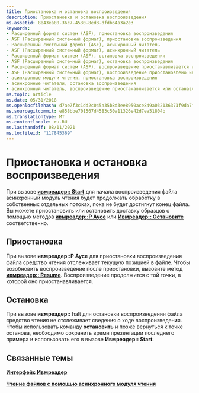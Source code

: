 ```yaml
---
title: Приостановка и остановка воспроизведения
description: Приостановка и остановка воспроизведения
ms.assetid: 8e43ea80-36c7-4530-8ed3-dfdb64a3a2e3
keywords:
- Расширенный формат систем (ASF), приостановка воспроизведения
- ASF (Расширенный системный формат), приостановка воспроизведения
- Расширенный системный формат (ASF), асинхронный читатель
- ASF (Расширенный системный формат), асинхронный читатель
- Расширенный формат систем (ASF), остановка воспроизведения
- ASF (Расширенный системный формат), остановка воспроизведения
- Расширенный формат систем (ASF), воспроизведение приостанавливается или останавливается
- ASF (Расширенный системный формат), воспроизведение приостановлено или остановлено
- асинхронные модули чтения, приостановка воспроизведения
- асинхронные читатели, остановка воспроизведения
- асинхронный читатель, воспроизведение приостанавливается или останавливается
ms.topic: article
ms.date: 05/31/2018
ms.openlocfilehash: d7ae7f3c1dd2c045a35b8d3ee8950ace849a032136371f9da7ff1bcc2b12de27
ms.sourcegitcommit: e858bbe701567d4583c50a11326e42d7ea51804b
ms.translationtype: MT
ms.contentlocale: ru-RU
ms.lasthandoff: 08/11/2021
ms.locfileid: "117845369"
---
```

# <a name="to-pause-or-stop-playback"></a>Приостановка и остановка воспроизведения

При вызове [**ивмреадер:: Start**](/previous-versions/windows/desktop/api/Wmsdkidl/nf-wmsdkidl-iwmreader-start) для начала воспроизведения файла асинхронный модуль чтения будет продолжать обработку в собственных отдельных потоках, пока не будет достигнут конец файла. Вы можете приостановить или остановить доставку образцов с помощью методов [**ивмреадер::P Аусе**](/previous-versions/windows/desktop/api/Wmsdkidl/nf-wmsdkidl-iwmreader-pause) или [**Ивмреадер:: Остановите**](/previous-versions/windows/desktop/api/Wmsdkidl/nf-wmsdkidl-iwmreader-stop) соответственно.

## <a name="pausing"></a>Приостановка

При вызове **ивмреадер::P Аусе** для приостановки воспроизведения файла средство чтения отслеживает текущую позицией в файле. Чтобы возобновить воспроизведение после приостановки, вызовите метод [**ивмреадер:: Resume**](/previous-versions/windows/desktop/api/Wmsdkidl/nf-wmsdkidl-iwmreader-resume). Воспроизведение продолжится с той точки, в которой оно приостанавливается.

## <a name="stopping"></a>Остановка

При вызове **ивмреадер::** halt для остановки воспроизведения файла средство чтения не отслеживает сведения о ходе воспроизведения. Чтобы использовать команду **остановить** и позже вернуться к точке останова, необходимо сохранить время презентации последнего примера и использовать его в вызове **Ивмреадер:: Start**.

## <a name="related-topics"></a>Связанные темы

<dl> <dt>

[**Интерфейс Ивмреадер**](/previous-versions/windows/desktop/api/wmsdkidl/nn-wmsdkidl-iwmreader)
</dt> <dt>

[**Чтение файлов с помощью асинхронного модуля чтения**](reading-files-with-the-asynchronous-reader.md)
</dt> </dl>

 

 




